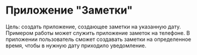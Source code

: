# Приложение "Заметки"
Цель: создать приложение, создающее заметки на указанную дату.
Примером работы может служить приложение заметок на телефоне.
В приложении пользователь сможет создавать заметки на определенное время, чтобы в нужную дату приходило уведомление. 
